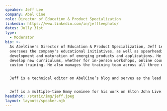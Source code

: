 ```yaml
---
speaker: Jeff Lee
company: Abel Cine
role: Director of Education & Product Specialization
linkedin: https://www.linkedin.com/in/jeffleephoto/
dates: Jully 31st
type:
  - Moderator
bio: >-
  As AbelCine's Director of Education & Product Specialization, Jeff Lee
  oversees the company's educational initiatives, as well as spearheading the
  development and maturation of emerging products and applications. He helps
  develop new curriculums, whether for in-person workshops, online courses, or
  custom training. He also manages the training team across all three offices.


  Jeff is a technical editor on AbelCine’s blog and serves as the lead technologist for AbelCine NY. 


  Jeff is a multiple-time Emmy nominee for his work on Elton John Live: Farewell From Dodger Stadium, the 57th Academy Of Country Music Awards, and Adele One Night Only. Additionally, he is an accomplished still photographer who has traveled extensively working on documentary projects. His work has appeared in publications such as Shutterbug, and he has been a featured Gawker Artist. His photo blog can be found at jeffleephoto.com.
headshot: /static/img/jeff.jpeg
layout: layouts/speaker.njk
---
```

